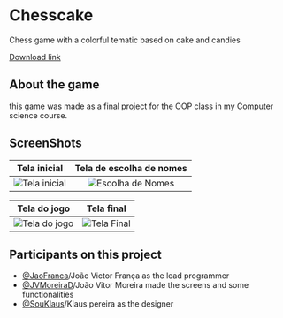 # Chesscake
Chess game with a colorful tematic based on cake and candies

[Download link](https://github.com/Jaofranca/Chesscake/releases/tag/v1.0)

## About the game
this game was made as a final project for the OOP class in my Computer science course.

## ScreenShots
Tela inicial           |  Tela de escolha de nomes
:-------------------------:|:-------------------------:
![Tela inicial](https://github.com/Jaofranca/Chesscake/blob/master/Assets/Screenshots/2.png) |  ![Escolha de Nomes](https://github.com/Jaofranca/Chesscake/blob/master/Assets/Screenshots/1.png)

Tela do jogo        |  Tela final
:-------------------------:|:-------------------------:
![Tela do jogo](https://github.com/Jaofranca/Chesscake/blob/master/Assets/Screenshots/4.png)  |  ![Tela Final](https://github.com/Jaofranca/Chesscake/blob/master/Assets/Screenshots/3.png)

## Participants on this project
- [@JaoFranca](https://github.com/Jaofranca)/João Victor França as the lead programmer
- [@JVMoreiraD](https://github.com/JVMoreiraD)/João Vitor Moreira made the screens and some functionalities
- [@SouKlaus](https://github.com/SouKlaus)/Klaus pereira as the designer 

